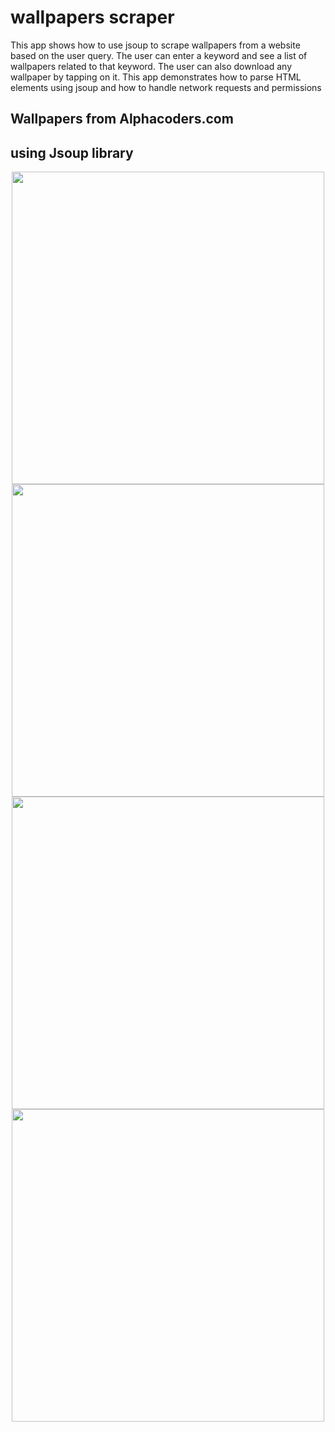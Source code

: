 <p align="center">
    <h1>wallpapers scraper</h1>
    <p>This app shows how to use jsoup to scrape wallpapers from a website based on the user query. The user can enter a keyword and see a list of wallpapers related to that keyword. The user can also download any wallpaper by tapping on it. This app demonstrates how to parse HTML elements using jsoup and how to handle network requests and permissions</p>
    <h2>Wallpapers from Alphacoders.com</h2>
    <h2>using Jsoup library</h2>
</p>

<p align="center">
    <img src="screenshots/1.jpg" height="500">
    <img src="screenshots/2.jpg" height="500">
    <img src="screenshots/3.jpg" height="500">
    <img src="screenshots/4.jpg" height="500">
</p>
